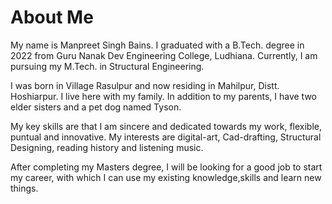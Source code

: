 # About Me
My name is Manpreet Singh Bains. I graduated with a B.Tech. degree in 2022 from Guru Nanak Dev Engineering College, Ludhiana. Currently, I am pursuing my M.Tech. in Structural Engineering.

I was born in Village Rasulpur and now residing in Mahilpur, Distt. Hoshiarpur. I live here with my family. In addition to my parents, I have two elder sisters and a pet dog named Tyson.

My key skills are that I am sincere and dedicated towards my work, flexible, puntual and innovative. My interests are digital-art, Cad-drafting, Structural Designing, reading history and listening music. 

After completing my Masters degree, I will be looking for a good job to start my career, with which I can use my existing knowledge,skills and learn new things.
